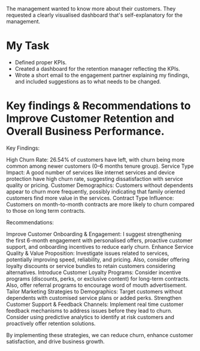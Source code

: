 The management wanted to know more about their customers. They requested a clearly visualised dashboard that's self-explanatory for the management.

# My Task
* Defined proper KPIs.
* Created a dashboard for the retention manager reflecting the KPIs.
* Wrote a short email to the engagement partner explaining my findings, and included suggestions as to what needs to be changed.


# Key findings & Recommendations to Improve Customer Retention and Overall Business Performance.

Key Findings:

High Churn Rate: 26.54% of customers have left, with churn being more common among newer customers (0–6 months tenure group).
Service Type Impact: A good number of services like internet services and device protection have high churn rate, suggesting dissatisfaction with service quality or pricing.
Customer Demographics: Customers without dependents appear to churn more frequently, possibly indicating that family oriented customers find more value in the services.
Contract Type Influence: Customers on month-to-month contracts are more likely to churn compared to those on long term contracts.

Recommendations:

Improve Customer Onboarding & Engagement: I suggest strengthening the first 6-month engagement with personalised offers, proactive customer support, and onboarding incentives to reduce early churn.
Enhance Service Quality & Value Proposition: Investigate issues related to services, potentially improving speed, reliability, and pricing. Also, consider offering loyalty discounts or service bundles to retain customers considering alternatives.
Introduce Customer Loyalty Programs: Consider incentive programs (discounts, perks, or exclusive content) for long-term contracts. Also, offer referral programs to encourage word of mouth advertisement.
Tailor Marketing Strategies to Demographics: Target customers without dependents with customised service plans or added perks.
Strengthen Customer Support & Feedback Channels: Implement real time customer feedback mechanisms to address issues before they lead to churn. Consider using predictive analytics to identify at risk customers and proactively offer retention solutions.

By implementing these strategies, we can reduce churn, enhance customer satisfaction, and drive business growth.

